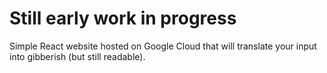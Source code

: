 # Still early work in progress

Simple React website hosted on Google Cloud that will translate your input into gibberish (but still readable). 
